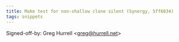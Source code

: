 ```yaml
---
title: Make test for non-shallow clone silent (Synergy, 5ff6834)
tags: snippets
---
```


Signed-off-by: Greg Hurrell &lt;greg@hurrell.net&gt;
